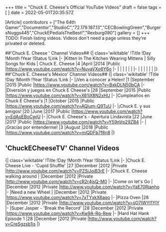 +++
title = "Chuck E. Cheese's Official YouTube Videos"
draft = false
tags = [ ]
date = 2022-05-01T20:35:57Z

[Article]
contributors = ["The 64th Gamer","Documentor","StudioC","72.179.187.13","CECBowlingGreen","BurgersNuggs445","ChuckEPediaIsTheBest!","Rexburg090"]
gallery = []
+++
TODO: Finish listing videos. Videos don't need a page unless they're privated or deleted.

##'Chuck E. Cheese ' Channel Videos##
{| class='wikitable'
!Title
!Day
!Month
!Year
!Status
!Link
|-
|<nowiki>Kitten In The Kitchen Wearing Mittens | Silly Songs for Kids | Chuck E. Cheese</nowiki>
|4
|April
|2014
|Public
|https://www.youtube.com/watch?v=NuvaVXo6Y6o
|-
|
|
|
|
|
|
|-
|
|
|
|
|
|
|}
##'Chuck E. Cheese's México' Channel Videos##
{| class='wikitable'
!Title
!Day
!Month
!Year
!Status
!Link
|-
|¡Ven a conocer a Helen!
|1
|September
|2015
|Public
|https://www.youtube.com/watch?v=BxkDLN50bCA
|-
|Diversión y juegos en Chuck E Cheese's
|28
|September
|2015
|Public
|https://www.youtube.com/watch?v=X61jX8N2xHU
|-
|Cumpleaños en Chuck E Cheese's
|1
|October
|2015
|Public
|https://www.youtube.com/watch?v=AQium-Q9TuU
|-
|¡Chuck E. y sus amigos!
|20
|June
|2017
|Public
|https://www.youtube.com/watch?v=EdAoEBoCwjU
|-
|Chuck E. Cheese's - Apertura Lindavista
|22
|June
|2017
|Public
|https://www.youtube.com/watch?v=Y59nVp29ZB4
|-
|¡Gracias por entenderme!
|3
|August
|2018
|Public
|https://www.youtube.com/watch?v=miQDFb7f8n8
|}

## 'ChuckECheeseTV' Channel Videos ##
{| class='wikitable'
!Title
!Day
!Month
!Year
!Status
!Link
|-
|Chuck E. Cheese Live - 'Cupid Shuffle'
|27
|December
|2012
|Private
|http://www.youtube.com/watch?v=PZSiJoiB3rE
|-
|Chuck E. Cheese walking around
|
|December
|2012
|Private
|http://www.youtube.com/watch?v=cR2r4jsQ-M0
|-
|Come on let's Go
|
|December
|2012
|Private
|http://www.youtube.com/watch?v=YaE70Rjanho
|-
|Need a new Wheel
|
|December
|2012
|Private
|https://www.youtube.com/watch?v=7xTYxkX6aqo
|-
|Pizza Oven
|28
|December
|2012
|Private
|http://www.youtube.com/watch?v=sO7IWYI1YIY
|-
|Super Jasper - 'Break the Record'
|28
|December
|2012
|Private
|https://www.youtube.com/watch?v=Kw9A-Rg-Rew
|-
|Hard Hat Hank Episode 1
|28
|December
|2012
|Private
|http://www.youtube.com/watch?v=CreSgzsb1is
|}
